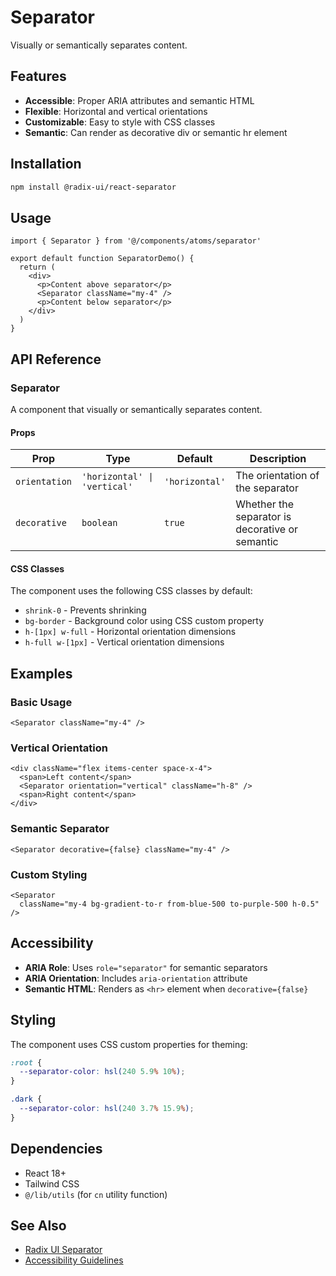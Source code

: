 # Separator

Visually or semantically separates content.

## Features

- **Accessible**: Proper ARIA attributes and semantic HTML
- **Flexible**: Horizontal and vertical orientations
- **Customizable**: Easy to style with CSS classes
- **Semantic**: Can render as decorative div or semantic hr element

## Installation

```bash
npm install @radix-ui/react-separator
```

## Usage

```tsx
import { Separator } from '@/components/atoms/separator'

export default function SeparatorDemo() {
  return (
    <div>
      <p>Content above separator</p>
      <Separator className="my-4" />
      <p>Content below separator</p>
    </div>
  )
}
```

## API Reference

### Separator

A component that visually or semantically separates content.

#### Props

| Prop | Type | Default | Description |
|------|------|---------|-------------|
| `orientation` | `'horizontal' \| 'vertical'` | `'horizontal'` | The orientation of the separator |
| `decorative` | `boolean` | `true` | Whether the separator is decorative or semantic |

#### CSS Classes

The component uses the following CSS classes by default:

- `shrink-0` - Prevents shrinking
- `bg-border` - Background color using CSS custom property
- `h-[1px] w-full` - Horizontal orientation dimensions
- `h-full w-[1px]` - Vertical orientation dimensions

## Examples

### Basic Usage

```tsx
<Separator className="my-4" />
```

### Vertical Orientation

```tsx
<div className="flex items-center space-x-4">
  <span>Left content</span>
  <Separator orientation="vertical" className="h-8" />
  <span>Right content</span>
</div>
```

### Semantic Separator

```tsx
<Separator decorative={false} className="my-4" />
```

### Custom Styling

```tsx
<Separator 
  className="my-4 bg-gradient-to-r from-blue-500 to-purple-500 h-0.5" 
/>
```

## Accessibility

- **ARIA Role**: Uses `role="separator"` for semantic separators
- **ARIA Orientation**: Includes `aria-orientation` attribute
- **Semantic HTML**: Renders as `<hr>` element when `decorative={false}`

## Styling

The component uses CSS custom properties for theming:

```css
:root {
  --separator-color: hsl(240 5.9% 10%);
}

.dark {
  --separator-color: hsl(240 3.7% 15.9%);
}
```

## Dependencies

- React 18+
- Tailwind CSS
- `@/lib/utils` (for `cn` utility function)

## See Also

- [Radix UI Separator](https://www.radix-ui.com/primitives/docs/components/separator)
- [Accessibility Guidelines](https://www.w3.org/WAI/ARIA/apg/patterns/separator/)
